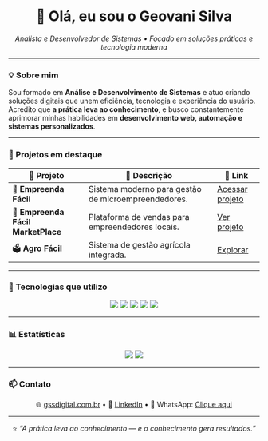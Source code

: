 <h1 align="center">👋 Olá, eu sou o <strong>Geovani Silva</strong></h1>

<p align="center">
  <em>Analista e Desenvolvedor de Sistemas • Focado em soluções práticas e tecnologia moderna</em>
</p>

---

### 💡 Sobre mim
Sou formado em **Análise e Desenvolvimento de Sistemas** e atuo criando soluções digitais que unem eficiência, tecnologia e experiência do usuário.  
Acredito que **a prática leva ao conhecimento**, e busco constantemente aprimorar minhas habilidades em **desenvolvimento web, automação e sistemas personalizados**.

---

### 🚀 Projetos em destaque
<div align="center">

| 💼 Projeto | 📄 Descrição | 🔗 Link |
|-------------|--------------|--------|
| 🧾 **Empreenda Fácil** | Sistema moderno para gestão de microempreendedores. | [Acessar projeto](https://meunegocio.42web.io/empreendafacil/sistema) |
| 🌾 **Empreenda Fácil MarketPlace** | Plataforma de vendas para empreendedores locais. | [Ver projeto](https://meunegocio.42web.io/empreendafacil/loja) |
| 🗳️ **Agro Fácil** | Sistema de gestão agrícola integrada. | [Explorar](https://agrofacil.42web.io/login.php) |

</div>

---

### 🧠 Tecnologias que utilizo
<p align="center">
  <img src="https://img.shields.io/badge/HTML5-E34F26?style=for-the-badge&logo=html5&logoColor=white"/>
  <img src="https://img.shields.io/badge/CSS3-1572B6?style=for-the-badge&logo=css3&logoColor=white"/>
  <img src="https://img.shields.io/badge/JavaScript-F7DF1E?style=for-the-badge&logo=javascript&logoColor=black"/>
  <img src="https://img.shields.io/badge/MySQL-4479A1?style=for-the-badge&logo=mysql&logoColor=white"/>
  <img src="https://img.shields.io/badge/PHP-777BB4?style=for-the-badge&logo=php&logoColor=white"/>
</p>

---

### 📊 Estatísticas
<p align="center">
  <img src="https://github-readme-stats.vercel.app/api?username=GeovaniSilva&show_icons=true&theme=tokyonight"/>
  <img src="https://github-readme-stats.vercel.app/api/top-langs/?username=GeovaniSilva&layout=compact&theme=tokyonight"/>
</p>

---

### 📫 Contato
<p align="center">
  🌐 <a href="https://gssdigital.com.br">gssdigital.com.br</a> •  
  💼 <a href="https://linkedin.com/in/geovanisilva">LinkedIn</a> •  
  💬 WhatsApp: <a href="https://wa.me/5544998077649">Clique aqui</a>
</p>

---

<p align="center">
  ⭐ <em>“A prática leva ao conhecimento — e o conhecimento gera resultados.”</em>
</p>

